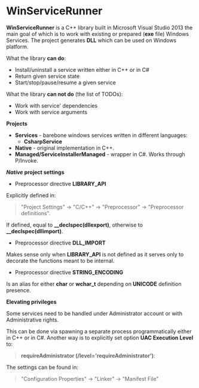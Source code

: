 WinServiceRunner
================

**WinServiceRunner** is a C++ library built in Microsoft Visual Studio 2013 the main goal of which is to work with existing or prepared (**exe** file) Windows Services. The project generates **DLL** which can be used on Windows platform.

What the library **can do**:

 * Install/uninstall a service written either in C++ or in C#
 * Return given service state
 * Start/stop/pause/resume a given service

What the library **can not do** (the list of TODOs):

 * Work with service' dependencies
 * Work with service arguments

**Projects**

* **Services** - barebone windows services written in different languages:
	* **CsharpService**
* **Native** - original implementation in C++.
* **Managed/ServiceInstallerManaged** - wrapper in C#. Works through P/Invoke.

**_Native_ project settings**

* Preprocessor directive **LIBRARY_API**  
 
Explicitly defined in: 
>"Project Settings" -> "C/C++" -> "Preprocessor" -> "Preprocessor definitions".
   
If defined, equal to **\_\_declspec(dllexport)**, otherwise to **\_\_declspec(dllimport)**.

* Preprocessor directive **DLL_IMPORT**

Makes sense only when **LIBRARY_API** is not defined as it serves only to decorate the functions meant to be internal.

* Preprocessor directive **STRING_ENCODING**

Is an alias for either **char** or **wchar_t** depending on **UNICODE** definition presence.

**Elevating privileges**

Some services need to be handled under Administrator account or with Administrative rights. 

This can be done via spawning a separate process programmatically either in C++ or in C#. Another way is to explicitly set option **UAC Execution Level** to:

> **requireAdministrator (/level='requireAdministrator')**: 

The settings can be found in:

> "Configuration Properties" -> "Linker" -> "Manifest File"
